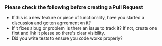 ### Please check the following before creating a Pull Request

- If this is a new feature or piece of functionality, have you started a discussion and gotten agreement on it?
- If it fixes a bug or problem, is there an issue to track it? If not, create one first and link it please so there's clear visibility.
- Did you write tests to ensure you code works properly?